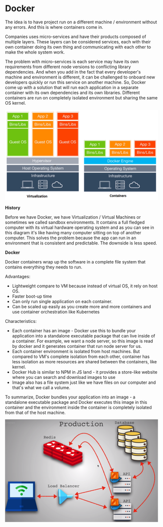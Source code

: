 # Docker

The idea is to have project run on a different machine / environment without any errors. And this is where containers come in.

Companies uses micro-services and have their products composed of multiple layers. These layers can be considered services, each with their own container doing its own thing and communicating with each other to make the whole system work.

The problem with micro-services is each service may have its own requirements from different node versions to conflicting library dependencies. And when you add in the fact that every developer's machine and environment is different, it can be challenged to onboard new developers quickly or run this service on another machine. So, Docker come up with a solution that will run each application in a separate container with its own dependencies and its own libraries. Different containers are run on completely isolated environment but sharing the same OS kernel.

![](../../.gitbook/assets/1.png)

**History**

Before we have Docker, we have Virtualization / Virtual Machines or sometimes we called sandbox environments. It contains a full fledged computer with its virtual hardware operating system and as you can see in this diagram it's like having many computer sitting on top of another computer. This solves the problem because the app can run in an environment that is consistent and predictable. The downside is less speed.

**Docker**

Docker containers wrap up the software in a complete file system that contains everything they needs to run. 

Advantages: 

* Lightweight compare to VM because instead of virtual OS, it rely on host OS.
* Faster boot-up time
* Can only run single application on each container.
* Can be scaled up easily as you create more and more containers and use container orchestration like Kubernetes 

Characteristics:

* Each container has an image - Docker use this to bundle your application into a standalone executable package that can live inside of a container. For example, we want a node server, so this image is read by docker and it generates container that run node server for us.
* Each container environment is isolated from host machines. But compared to VM's complete isolation from each other, container has less isolation as more resources are shared between the containers, like kernel.
* Docker Hub is similar to NPM in JS land - it provides a store-like website where you can search and download images to use
* Image also has a file system just like we have files on our computer and that's what we call a volume.

To summarize, Docker bundles your application into an image - a standalone executable package and Docker executes this image in this container and the environment inside the container is completely isolated from that of the host machine.

![Creating many containers as you scale up and use Load Balancer to distribute request](../../.gitbook/assets/2.png)

